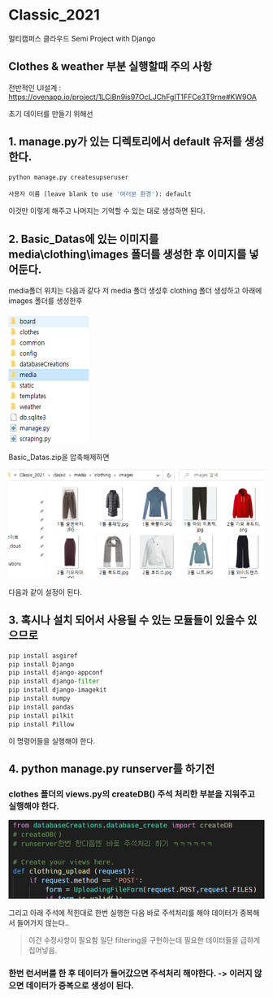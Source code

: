 # Classic_2021

멀티캠퍼스 클라우드 Semi Project with Django



## Clothes & weather 부분 실행할때 주의 사항

전반적인 UI설계 : https://ovenapp.io/project/1LCiBn9is97OcLJChFgIT1FFCe3T9rne#KW9OA

초기 데이터를 만들기 위해선 

## 1. manage.py가 있는 디렉토리에서 default 유저를 생성한다.

```python
python manage.py createsupseruser 

사용자 이름 (leave blank to use '여러분 환경'): default
```



이것만 이렇게 해주고 나머지는 기억할 수 있는 대로 생성하면 된다.



## 2. Basic_Datas에 있는 이미지를 **media\clothing\images** 폴더를 생성한 후 이미지를 넣어둔다.

media폴더 위치는 다음과 같다 저 media 폴더 생성후 clothing 폴더 생성하고 아래에 images 폴더를 생성한후

![image-20210805140947748](README.assets/image-20210805140947748.png)

Basic_Datas.zip을 압축해제하면

![image-20210805141044212](README.assets/image-20210805141044212.png)

다음과 같이 설정이 된다.

## 3. 혹시나 설치 되어서 사용될 수 있는 모듈들이 있을수 있으므로

```python
pip install asgiref        
pip install Django          
pip install django-appconf  
pip install django-filter   
pip install django-imagekit 
pip install numpy          
pip install pandas          
pip install pilkit          
pip install Pillow          

```

이 명령어들을 실행해야 한다.


## 4. python manage.py runserver를 하기전

### clothes 폴더의 views.py의  createDB() 주석 처리한 부분을  지워주고 실행해야 한다.

![image-20210804170725416](README.assets/image-20210804170725416.png)

그리고 아래 주석에 적힌대로 한번 실행한 다음 바로 주석처리를 해야 데이터가 중복해서 들어가지 않는다.. 

> 이건 수정사항이 필요함 일단 filtering을 구현하는데 필요한 데이터들을 급하게 집어넣음.

### 한번 런서버를 한 후 데이터가 들어갔으면 주석처리 해야한다. -> 이러지 않으면 데이터가 중복으로 생성이 된다.



